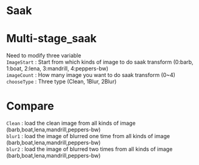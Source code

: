 # Saak
# Multi-stage_saak
Need to modify three variable   
`ImageStart` : Start from which kinds of image to do saak transform (0:barb, 1:boat, 2:lena, 3:mandrill, 4:peppers-bw)    
`imageCount` : How many image you want to do saak transform (0~4)   
`chooseType` : Three type (Clean, 1Blur, 2Blur)   

# Compare
`Clean` : load the clean image from all kinds of image (barb,boat,lena,mandrill,peppers-bw)   
`blur1` : load the image of blurred one time from all kinds of image (barb,boat,lena,mandrill,peppers-bw)   
`blur2` : load the image of blurred two times from all kinds of image (barb,boat,lena,mandrill,peppers-bw)    
